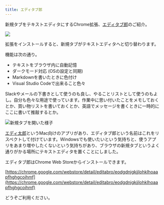 ```yaml
---
title: エディタブ郎
---
```

新規タブをテキストエディタにするChrome拡張、[エディタブ郎](https://chrome.google.com/webstore/detail/editabro/eodgdnjgkjjlohklhoaapfhghgcoihmf)のご紹介。

![](https://lh3.googleusercontent.com/docs/ADP-6oE8eB4k2dHKHbwL5yBT86NM6QbgWOoivSAS5Yt8at5LSIyICcdeupg1mj7vL9uqj6iJe46gsKkkAklzfLFWtH6vvx7tgKQLY1bEG-eH1ax2LhiaGvCairFG5JtpmmQ7tnF-Y8RxKLmn3TMfYaxgzUl0QW9sNyaiM5aQadYOrgAdH0gnOIR1Oifcw8iK2EvF2h68K9mZqbb_7u9a6XDOV14_UOVkpETUU_BBZc5mD4y3PXEoLWvChptGt7UFT2C17Jhhj0RTA2wRGRd_eNF2q289SKSEJs7unjRyGOANT6MKDgICCzx0DuPKQyEvaFZw3W4MggXD9ksK791FLA0YamcaZGfLd5U8mgqhEigHPwaHdIM1MOwq88wHFPaO0hz1BtMaXtbjCAasUV7ZabZEOmTZhopN5gOHfvx-fcNn5SE65XqfinwOs3XPK-KRJbQYJVrjo_HLzuEwCvTYeXlX1bhL8WzC3ZqJi3wgyzQCQbIyZE4DGBzr-NM5NODvi7_i3Ra9DqpVQVWamvnYysBO_YClffWP2IHnrlBfS781QWi-GwJBgJkB5-xOduEA67JdgoScSEiew25De_qYgaq02cOTfv-Vv3zI_Ov2ft_sQPC72XTOi0_VYcRaZ_eOq-b0IttuvXRvwR0U67i8aCGBMLB56b9Bo6VMwwK6qTBnahj5aU15Jt2784OKJFXZHmAKBmERrgc3OnI2Dz4lmg3ueCfCIjPvMP4t9qZsu4phin7aAlqlYF0A3DWoIgN_yJa4r2oSZrIILj8FiahTC3ibSF0R82waMXswP57UW9Ov4vungqUvuHEr4rjsFQrUzLJ01gkoTBS6Q7V7hfc22yNZ82BQascCDJNm87PaxKuMauXOL5lRBQOtccp8Px1LfPUz0ZXYTUV0zG5DrZs2HiUhmDb6VMb8ZfuzKlOto6qdmcuilh8evmV3OnrlRTiW4RLGlIGWVg2evy9lTZMOd641UrXveJuVH8OwExPg7gac_LE3BO0EMqfFfo6w7X6f_EmiTqWZNDynWzqbbbiTvrFDhAsnRzfLu_tA9Gw7OZwkOL2KSMqRngh9ErP6At0tHVoK9a5y3T05Oac992PsllX3lRu41pEdD0ZREpQVM2swVXIp_ZhMAKG274p4xxNswThVAWFuQ7-7V-nciN-yZW5Zl7J9ObWgA5VjW4ISw8o7kh-DwNquf3Ja30uSkAW1D72xuVUfKhzOlhEDj58FH-Dp1hBktMfMWV8-ROZd35uts4LwNzGwuw)

拡張をインストールすると、新規タブがテキストエディタへと切り替わります。

機能は次の通り。

*   テキストをブラウザ内に自動記憶
*   ダークモード対応 (OSの設定と同期)
*   Markdownを書いたときに色付け
*   Visual Studio Codeで出来ること色々

Slackやメールの下書きとして使うのも良し、やることリストとして使うのもよし。自分も色々な用途で使っています。作業中に思い付いたことをメモしておくとか、買い物リストを書いておくとか、英語でメッセージを書くときに一時的にここに書いて推敲するとか。

![](https://lh3.googleusercontent.com/docs/ADP-6oFukjb_AlVVx3EQtDHnwrUOQ4GwoQcS0t1EEWUfMO0qOUeiRTFIYr4x_VEjX6glH0SUXcJYQZW9vQw4oj6cmo-PzALWt3zXN5c5g86NKrKigB6oQqru9zYWI3w_R_2h2Fb55peInKtR8uS8hnhg-DAxDCWTqxBA402o5HSYJ31FQrLjOWuazHieo9OekRAd0h9PM2iRAiR2cCeQIsx-6qiAmfG7XYyoTx9Xs1VRsGCFYMJOnxJPR2_E6e5qX0tabaYf9qs0X3QPfZiYg2mnWHLjlX_kkBg6gfHBQYQcZ-8XDw0POVYQzZXaJiVKFVtnPzUovGq0KFNtX-onibOtVTFGvvu8aHgY2mBgQdLba5ksMtZwlZ1V-sYLO92D5Mrg8W_9VuQZP6wO03qBEBbcc-6XNXC4Er2msrNAWEShagZYcllb1dXOkYZwi7Gej0cbfCu75hl5EW6cmMLSTbjxsllk74WYgCVPuGaLZf93Ts8UFtwLugvPJAJcr2CSDcSCDTzcoUaFLZtNGCYbD8pFmh_QIFI9mlDCPmkYzrZkiIar5ZHC_9QEce9DrOJXOZZZ0-2auyYfw2oPA8KXKzUpcCOI8yMqEaKZBykKQ_KOaI-sESHhyo_YGCyFGKJwfEL7FG-5mil_XmfN7K8rnvrBEKSlul-zXppM_C6GlmeYkMqCkRCIvtsNUiiEQVr7RWMYjxByIRlIUwIxqPNo1VTYmBH0EH3mkAYsvaAo7kK9dckQu-byYH3S4l4lCH8TOFDx4HKDwgMwJFq19gGdXUwS8rZik0Cunf4OsjmXJxyW6ppli3uuhoIGPwvV75wY8tTL3o_dK64i1XMySjMdUyQ_tq2VhI34bj95koJ08dsQ4_KgR0Hmt5ZAwA-SjDyS3xF8N3xSdvHvj7ws2cK3az2JBAFSlyDvNS9xyHjvM6rMRA_l2OtEaaDbzX1Rnw3ZEkTMrdxVWlC1LXc3pleEGZw6rwYle90ZxRNN1ZOMAH4PCTfOzIxgqymBLJEYcskZUhw7wKfmUc-Xw1viVdRy9Oks1a-29mqOsb0v1voI_jXlzln5Rwedz2ZfTJJTlvmyk8uM-v4oqM6beHMFIQVpCaofu6RwSQGOFL1uuN2bURqLG07vECo7X9fLvwh7i6_-iAnOJTox25wgaK9VQgKrV4m426Pf0XWG4XS98XUDv5PkW2kkd5lzxcy5AJzeGFzm5lUFjfvrJ9HTIlQA8jQAoAOomlvkATWaTsPLqiFOldRnrGXDTPfQ7Q "新規タブを開いた様子")

[エディ太郎](https://editaro.com/)というMac向けのアプリがあり、エディタブ郎という名前はこれをリスペクトして付けています。Windowsでも使いたいという気持ちと、使うアプリをあまり増やしたくないという気持ちがあり、ブラウザの新規タブというよく通りがかる場所にテキストエディタを置くことにしました。

エディタブ郎はChrome Web Storeからインストールできます。

[https://chrome.google.com/webstore/detail/editabro/eodgdnjgkjjlohklhoaapfhghgcoihmf](https://chrome.google.com/webstore/detail/editabro/eodgdnjgkjjlohklhoaapfhghgcoihmf)

どうぞご利用ください。
